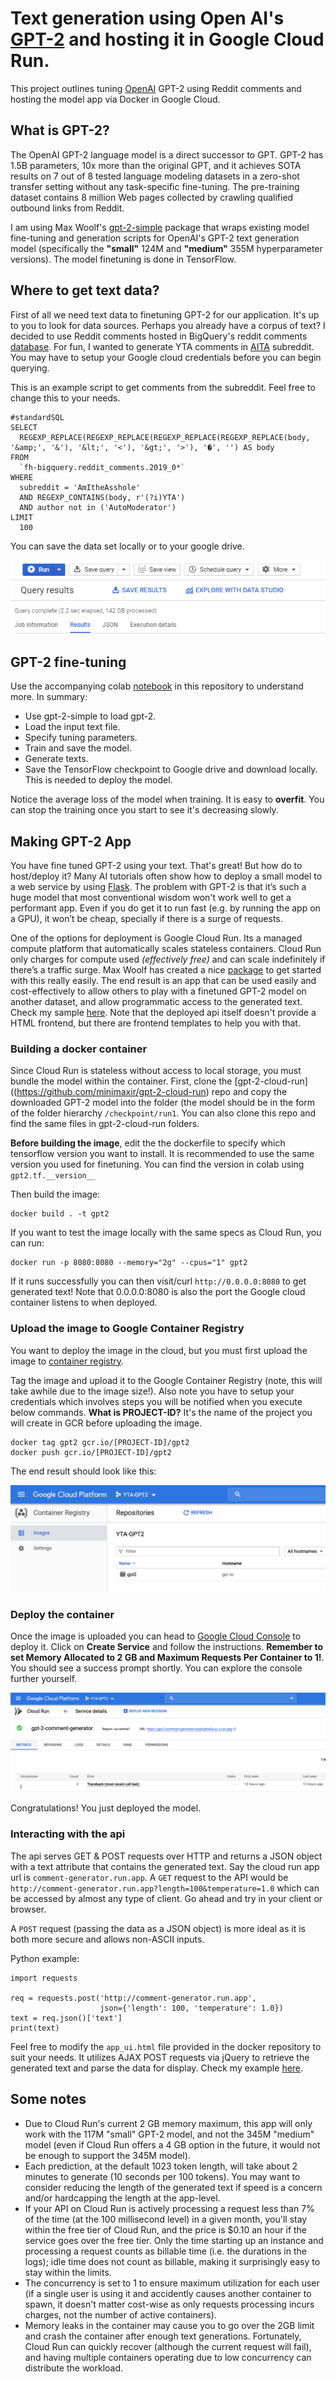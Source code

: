 # Text generation using Open AI's [GPT-2](https://github.com/openai/gpt-2) and hosting it in Google Cloud Run.

This project outlines tuning [OpenAI](https://github.com/openai/gpt-2) GPT-2 using Reddit comments and hosting the model app via Docker in Google Cloud.

## What is GPT-2? 

The OpenAI GPT-2 language model is a direct successor to GPT. GPT-2 has 1.5B parameters, 10x more than the original GPT, and it achieves SOTA results on 7 out of 8 tested language modeling datasets in a zero-shot transfer setting without any task-specific fine-tuning. The pre-training dataset contains 8 million Web pages collected by crawling qualified outbound links from Reddit.

I am using Max Woolf's [gpt-2-simple](https://github.com/minimaxir/gpt-2-simple) package that wraps existing model fine-tuning and generation scripts for OpenAI's GPT-2 text generation model (specifically the **"small"** 124M and **"medium"** 355M hyperparameter versions). The model finetuning is done in TensorFlow. 

## Where to get text data? 

First of all we need text data to finetuning GPT-2 for our application. It's up to you to look for data sources. Perhaps you already have a corpus of text? I decided to use Reddit comments hosted in BigQuery's reddit comments [database](https://console.cloud.google.com/bigquery?utm_source=bqui&utm_medium=link&utm_campaign=classic&project=charismatic-sum-134503). For fun, I wanted to generate YTA comments in [AITA](https://www.reddit.com/r/AmItheAsshole/) subreddit. You may have to setup your Google cloud credentials before you can begin querying. 

This is an example script to get comments from the subreddit. Feel free to change this to your needs. 

```
#standardSQL
SELECT
  REGEXP_REPLACE(REGEXP_REPLACE(REGEXP_REPLACE(REGEXP_REPLACE(body, '&amp;', '&'), '&lt;', '<'), '&gt;', '>'), '�', '') AS body
FROM
  `fh-bigquery.reddit_comments.2019_0*`
WHERE
  subreddit = 'AmItheAsshole'
  AND REGEXP_CONTAINS(body, r'(?i)YTA')
  AND author not in ('AutoModerator')
LIMIT
  100
```

You can save the data set locally or to your google drive.

![alt text](https://github.com/addadda023/GPT-2-text-generation/blob/master/images/gcp_save_data.PNG)

## GPT-2 fine-tuning

Use the accompanying colab [notebook](https://github.com/addadda023/GPT-2-text-generation/blob/master/Train_a_GPT_2_Text_Generating_Model.ipynb) in this repository to understand more. In summary:

* Use gpt-2-simple to load gpt-2.
* Load the input text file.
* Specify tuning parameters.
* Train and save the model.
* Generate texts.
* Save the TensorFlow checkpoint to Google drive and download locally. This is needed to deploy the model.

Notice the average loss of the model when training. It is easy to **overfit**. You can stop the training once you start to see it's decreasing slowly. 

## Making GPT-2 App

You have fine tuned GPT-2 using your text. That's great! But how do to host/deploy it? Many AI tutorials often show how to deploy a small model to a web service by using [Flask](https://www.fullstackpython.com/flask.html). The problem with GPT-2 is that it’s such a huge model that most conventional wisdom won't work well to get a performant app. Even if you do get it to run fast (e.g. by running the app on a GPU), it won’t be cheap, specially if there is a surge of requests.

One of the options for deployment is Google Cloud Run. Its a managed compute platform that automatically scales stateless containers. Cloud Run only charges for compute used *(effectively free)* and can scale indefinitely if there’s a traffic surge. Max Woolf has created a nice [package](https://github.com/minimaxir/gpt-2-cloud-run) to get started with this really easily. The end result is an app that can be used easily and cost-effectively to allow others to play with a finetuned GPT-2 model on another dataset, and allow programmatic access to the generated text. Check my sample [here](https://addadda023.github.io/GPT-2-text-generation/). Note that the deployed api itself doesn't provide a HTML frontend, but there are frontend templates to help you with that.

### Building a docker container

Since Cloud Run is stateless without access to local storage, you must bundle the model within the container. First, clone the [gpt-2-cloud-run]((https://github.com/minimaxir/gpt-2-cloud-run) repo and copy the downloaded GPT-2 model into the folder (the model should be in the form of the folder hierarchy `/checkpoint/run1`. You can also clone this repo and find the same files in gpt-2-cloud-run folders.

**Before building the image**, edit the the dockerfile to specify which tensorflow version you want to install. It is recommended to use the same version you used for finetuning. You can find the version in colab using `gpt2.tf.__version__`

Then build the image:

```
docker build . -t gpt2
```

If you want to test the image locally with the same specs as Cloud Run, you can run:

```
docker run -p 8080:8080 --memory="2g" --cpus="1" gpt2
```

If it runs successfully you can then visit/curl `http://0.0.0.0:8080` to get generated text! Note that 0.0.0.0:8080 is also the port the Google cloud container listens to when deployed.

### Upload the image to Google Container Registry

You want to deploy the image in the cloud, but you must first upload the image to [container registry](https://console.cloud.google.com/gcr). 

Tag the image and upload it to the Google Container Registry (note, this will take awhile due to the image size!). Also note you have to setup your credentials which involves steps you will be notified when you execute below commands. **What is PROJECT-ID?** It's the name of the project you will create in GCR before uploading the image.

```
docker tag gpt2 gcr.io/[PROJECT-ID]/gpt2
docker push gcr.io/[PROJECT-ID]/gpt2
```

The end result should look like this:

![alt text](https://github.com/addadda023/GPT-2-text-generation/blob/master/images/gcr_sample.png)

### Deploy the container

Once the image is uploaded you can head to [Google Cloud Console](https://console.cloud.google.com/run?project=yta-gpt2&folder=&organizationId=) to deploy it. Click on **Create Service** and follow the instructions. **Remember to set Memory Allocated to 2 GB and Maximum Requests Per Container to 1!**. You should see a success prompt shortly. You can explore the console further yourself.

![alt text](https://github.com/addadda023/GPT-2-text-generation/blob/master/images/Deployed_container_sample.png)

Congratulations! You just deployed the model. 

### Interacting with the api

The api serves GET & POST requests over HTTP and returns a JSON object with a text attribute that contains the generated text. Say the cloud run app url is `comment-generator.run.app`. A `GET` request to the API would be `http://comment-generator.run.app?length=100&temperature=1.0` which can be accessed by almost any type of client. Go ahead and try in your client or browser.

A `POST` request (passing the data as a JSON object) is more ideal as it is both more secure and allows non-ASCII inputs. 

Python example:
```
import requests

req = requests.post('http://comment-generator.run.app',
                    json={'length': 100, 'temperature': 1.0})
text = req.json()['text']
print(text)
```
Feel free to modify the `app_ui.html` file provided in the docker repository to suit your needs. It utilizes AJAX POST requests via jQuery to retrieve the generated text and parse the data for display. Check my example [here](https://addadda023.github.io/GPT-2-text-generation/).

## Some notes

* Due to Cloud Run's current 2 GB memory maximum, this app will only work with the 117M "small" GPT-2 model, and not the 345M "medium" model (even if Cloud Run offers a 4 GB option in the future, it would not be enough to support the 345M model).
* Each prediction, at the default 1023 token length, will take about 2 minutes to generate (10 seconds per 100 tokens). You may want to consider reducing the length of the generated text if speed is a concern and/or hardcapping the length at the app-level.
* If your API on Cloud Run is actively processing a request less than 7% of the time (at the 100 millisecond level) in a given month, you'll stay within the free tier of Cloud Run, and the price is $0.10 an hour if the service goes over the free tier. Only the time starting up an instance and processing a request counts as billable time (i.e. the durations in the logs); idle time does not count as billable, making it surprisingly easy to stay within the limits.
* The concurrency is set to 1 to ensure maximum utilization for each user (if a single user is using it and accidently causes another container to spawn, it doesn't matter cost-wise as only requests processing incurs charges, not the number of active containers).
* Memory leaks in the container may cause you to go over the 2GB limit and crash the container after enough text generations. Fortunately, Cloud Run can quickly recover (although the current request will fail), and having multiple containers operating due to low concurrency can distribute the workload.
